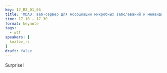 ```yaml
---
key: 17_R2_01_05
title: 'MDAD: веб-сервер для Ассоциации микробных заболеваний и межвидового анализа передачи'
time: 17.10 – 17.30
format: keynote
tags:
  - wtf
speakers: [
  kozlov_rs
]
draft: false
---
```

Surprise!